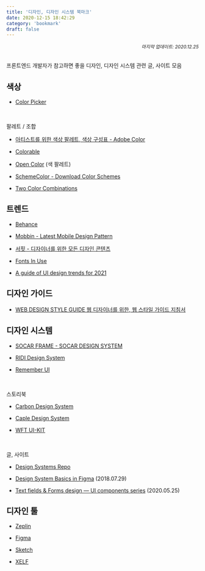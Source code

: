 ```yaml
---
title: '디자인, 디자인 시스템 북마크'
date: 2020-12-15 18:42:29
category: 'bookmark'
draft: false
---
```


<div style="font-size: 12px; font-style: italic; text-align: right;">
마지막 업데이트: 2020.12.25
</div>

<br />

프론트엔드 개발자가 참고하면 좋을 디자인, 디자인 시스템 관련 글, 사이트 모음

## 색상

- [Color Picker](http://www.flatuicolorpicker.com/)

<br />

<p>팔레트 / 조합</p>

- [아티스트를 위한 색상 팔레트, 색상 구성표 - Adobe Color](https://color.adobe.com/ko/explore)

- [Colorable](https://colorable.jxnblk.com/5a6049/d2cfba)

- [Open Color](https://yeun.github.io/open-color/) (색 팔레트)

- [SchemeColor - Download Color Schemes](https://www.schemecolor.com/)

- [Two Color Combinations](https://2colors.colorion.co/)

## 트렌드

- [Behance](https://www.behance.net/)

- [Mobbin - Latest Mobile Design Pattern](https://mobbin.design/)

- [서핏 - 디자이너를 위한 모든 디자인 콘텐츠](https://www.surfit.io/)

- [Fonts In Use](https://fontsinuse.com/)

- [A guide of UI design trends for 2021](https://uxdesign.cc/a-guide-of-ui-design-trends-for-2021-637ac038cb99)

## 디자인 가이드

- [WEB DESIGN STYLE GUIDE 웹 디자이너를 위한, 웹 스타일 가이드 지침서](http://styleguide.co.kr/index.php)

## 디자인 시스템

- [SOCAR FRAME - SOCAR DESIGN SYSTEM](https://socarframe.socar.kr/8bb3aba4a/p/5857a5-socar-frame)

- [RIDI Design System](https://ridi.design/)

- [Remember UI](https://dramancompany.github.io/remember-ui/)

<br />

<p>스토리북</p>

- [Carbon Design System](https://www.carbondesignsystem.com/)

- [Caple Design System](https://design.caple.ai/?path=/story/*)

- [WFT UI-KIT](https://uikit.wfp.org/docs/index.html?path=/story/getting-started-intro--page)

<br />

<p>글, 사이트</p>

- [Design Systems Repo](https://designsystemsrepo.com/)

- [Design System Basics in Figma](https://uxdesign.cc/design-system-basics-in-figma-6e66fbb5de85) (2018.07.29)

- [Text fields & Forms design — UI components series](https://uxdesign.cc/text-fields-forms-design-ui-components-series-2b32b2beebd0) (2020.05.25)

## 디자인 툴

- [Zeplin](https://zeplin.io/)

- [Figma](https://www.figma.com/)

- [Sketch](https://www.sketch.com/)

- [XELF](https://xelf.io/)
